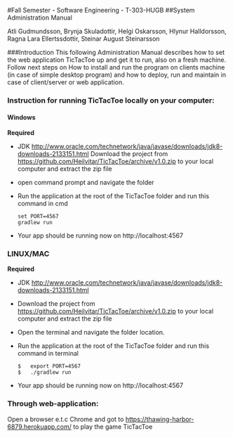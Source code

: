 #Fall Semester - Software Engineering - T-303-HUGB 
##System Administration Manual 

Atli Gudmundsson, Brynja Skuladottir, Helgi Oskarsson, Hlynur Halldorsson, Ragna Lara Ellertssdottir, Steinar August Steinarsson 

###Introduction
This following Administration Manual describes how to set the web application TicTacToe up and get it to run, also on a fresh machine. Follow next steps on How to install and run the program on clients machine (in case of simple desktop program) and how to deploy, run and maintain in case of client/server or web application.

### Instruction for running TicTacToe locally on your computer:

#### Windows

__Required__
- JDK http://www.oracle.com/technetwork/java/javase/downloads/jdk8-downloads-2133151.html
Download the project from  https://github.com/Heilvitar/TicTacToe/archive/v1.0.zip to your local computer and extract the zip file
- open command prompt and navigate the folder
- Run the application at the root of the TicTacToe folder and run this command in cmd  

  ```shell  
  set PORT=4567  
  gradlew run  
  ```  

- Your app should be running now on http://localhost:4567


### LINUX/MAC  

__Required__

- JDK http://www.oracle.com/technetwork/java/javase/downloads/jdk8-downloads-2133151.html
- Download the project from  https://github.com/Heilvitar/TicTacToe/archive/v1.0.zip to your local computer and extract the zip file
- Open the terminal and navigate the folder location. 
- Run the application at the root of the TicTacToe folder and run this command in terminal  

  ```shell
  $   export PORT=4567
  $   ./gradlew run
  ```

- Your app should be running now on http://localhost:4567


### Through web-application:
Open a browser e.t.c Chrome and got to https://thawing-harbor-6879.herokuapp.com/ to play the game TicTacToe


